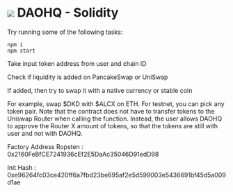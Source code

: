 # <img src="https://www.daohq.xyz/brand/logo.svg"> DAOHQ - Solidity 

Try running some of the following tasks:

```shell
npm i
npm start
```
Take input token address from user and chain ID

Check if liquidity is added on PancakeSwap or UniSwap

If added, then try to swap it with a native currency or stable coin

For example, swap $DKD with $ALCX on ETH. For testnet, you can pick any token pair.
Note that the contract does not have to transfer tokens to the Uniswap Router when calling the function. Instead, the user allows DAOHQ to approve the Router X amount of tokens, so that the tokens are still with user and not with DAOHQ. 

Factory Address Ropsten : 0x2160FeBfCE7241936cEf2E5DaAc35046D91edD98

Init Hash : 0xe96264fc03ce420ff6a7fbd23be695af2e5d599003e5436691bf45d5a009d1ae
